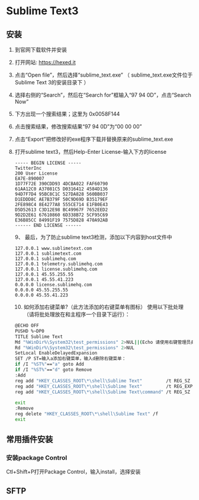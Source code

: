 # Sublime Text3

## 安装

1.  到官网下载软件并安装

2.  打开网站: https://hexed.it

3.  点击“Open file”，然后选择“sublime_text.exe” （ sublime_text.exe文件位于Sublime Text 3的安装目录下 ）

4.  选择右侧的“Search”，然后在“Search for”框输入“97 94 0D”，点击“Search Now”

5. 下方出现一个搜索结果；这里为 0x0058F144

6.  点击搜索结果，修改搜索结果“97 94 0D”为“00 00 00”

7.  点击“Export”把修改好的exe程序下载并替换原来的sublime_text.exe

8.  打开sublime text3，然后Help-Enter License-输入下方的license

	```shell
	----- BEGIN LICENSE -----
	TwitterInc
	200 User License
	EA7E-890007
	1D77F72E 390CDD93 4DCBA022 FAF60790
	61AA12C0 A37081C5 D0316412 4584D136
	94D7F7D4 95BC8C1C 527DA828 560BB037
	D1EDDD8C AE7B379F 50C9D69D B35179EF
	2FE898C4 8E4277A8 555CE714 E1FB0E43
	D5D52613 C3D12E98 BC49967F 7652EED2
	9D2D2E61 67610860 6D338B72 5CF95C69
	E36B85CC 84991F19 7575D828 470A92AB
	------ END LICENSE ------
	```

	9、 最后，为了防止sublime text3检测，添加以下内容到host文件中

	```shell
	127.0.0.1 www.sublimetext.com
	127.0.0.1 sublimetext.com
	127.0.0.1 sublimehq.com
	127.0.0.1 telemetry.sublimehq.com
	127.0.0.1 license.sublimehq.com
	127.0.0.1 45.55.255.55
	127.0.0.1 45.55.41.223
	0.0.0.0 license.sublimehq.com
	0.0.0.0 45.55.255.55
	0.0.0.0 45.55.41.223
	```

	10. 如何添加右键菜单?（此方法添加的右键菜单有图标）
		使用以下批处理（请将批处理放在和主程序一个目录下运行）：

	```bash
	@ECHO OFF
	PUSHD %~DP0
	TITLE Sublime Text
	Md "%WinDir%\System32\test_permissions" 2>NUL||(Echo 请使用右键管理员身份运行&&Pause >NUL&&Exit)
	Rd "%WinDir%\System32\test_permissions" 2>NUL
	SetLocal EnableDelayedExpansion
	SET /P ST=输入a添加右键菜单，输入d删除右键菜单：
	if /I "%ST%"=="a" goto Add
	if /I "%ST%"=="d" goto Remove
	:Add
	reg add "HKEY_CLASSES_ROOT\*\shell\Sublime Text"         /t REG_SZ /v "" /d "&Sublime Text"   /f
	reg add "HKEY_CLASSES_ROOT\*\shell\Sublime Text"         /t REG_EXPAND_SZ /v "Icon" /d "%~dp0sublime_text.exe" /f
	reg add "HKEY_CLASSES_ROOT\*\shell\Sublime Text\command" /t REG_SZ /v "" /d "%~dp0sublime_text.exe \"%%1\"" /f
	 
	exit
	:Remove
	reg delete "HKEY_CLASSES_ROOT\*\shell\Sublime Text" /f
	exit
	```

## 常用插件安装

### 安装package Control

Ctl+Shift+P打开Package Control，输入install，选择安装

## SFTP



